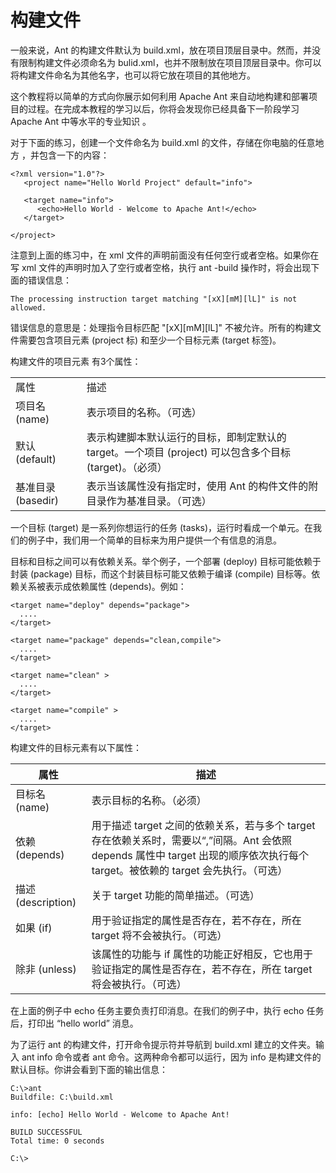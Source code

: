﻿# 构建文件

一般来说，Ant 的构建文件默认为 build.xml，放在项目顶层目录中。然而，并没有限制构建文件必须命名为 bulid.xml，也并不限制放在项目顶层目录中。你可以将构建文件命名为其他名字，也可以将它放在项目的其他地方。
 
这个教程将以简单的方式向你展示如何利用 Apache Ant 来自动地构建和部署项目的过程。在完成本教程的学习以后，你将会发现你已经具备下一阶段学习 Apache Ant 中等水平的专业知识 。
 
对于下面的练习，创建一个文件命名为 build.xml 的文件，存储在你电脑的任意地方 ，并包含一下的内容：

```
<?xml version="1.0"?>
   <project name="Hello World Project" default="info">
   
   <target name="info">
      <echo>Hello World - Welcome to Apache Ant!</echo>
   </target>
   
</project>
```

注意到上面的练习中，在 xml 文件的声明前面没有任何空行或者空格。如果你在写 xml 文件的声明时加入了空行或者空格，执行 ant -build 操作时，将会出现下面的错误信息：  

```
The processing instruction target matching "[xX][mM][lL]" is not allowed.
```  

错误信息的意思是：处理指令目标匹配 "[xX][mM][lL]" 不被允许。所有的构建文件需要包含项目元素 (project 标) 和至少一个目标元素 (target 标签)。

构建文件的项目元素 <project> 有3个属性：

<table>
<tr><td>属性</td><td>描述</td></tr>
<tr><td>项目名 (name)</td><td>表示项目的名称。（可选）</td></tr>
<tr><td>默认 (default)</td><td>表示构建脚本默认运行的目标，即制定默认的 target。一个项目 (project) 可以包含多个目标 (target)。（必须）</td></tr>
<tr><td>基准目录 (basedir)</td><td>表示当该属性没有指定时，使用 Ant 的构件文件的附目录作为基准目录。（可选）</td></tr>
</table>


一个目标 (target) 是一系列你想运行的任务 (tasks)，运行时看成一个单元。在我们的例子中，我们用一个简单的目标来为用户提供一个有信息的消息。

目标和目标之间可以有依赖关系。举个例子，一个部署 (deploy) 目标可能依赖于封装 (package) 目标，而这个封装目标可能又依赖于编译 (compile) 目标等。依赖关系被表示成依赖属性 (depends)。例如：

```
<target name="deploy" depends="package">
  ....
</target>

<target name="package" depends="clean,compile">
  ....
</target>

<target name="clean" >
  ....
</target>

<target name="compile" >
  ....
</target>
```

构建文件的目标元素有以下属性：

| 属性    |    描述 | 
| -------- | --------|
| 目标名 (name)  | 表示目标的名称。（必须） |
| 依赖 (depends)     |   用于描述 target 之间的依赖关系，若与多个 target 存在依赖关系时，需要以“,”间隔。Ant 会依照 depends 属性中 target 出现的顺序依次执行每个 target。被依赖的 target 会先执行。（可选） |
| 描述 (description)| 关于 target 功能的简单描述。（可选） |
| 如果 (if)    |    用于验证指定的属性是否存在，若不存在，所在 target 将不会被执行。（可选） |
| 除非 (unless)     | 该属性的功能与 if 属性的功能正好相反，它也用于验证指定的属性是否存在，若不存在，所在 target 将会被执行。（可选） |

在上面的例子中 echo 任务主要负责打印消息。在我们的例子中，执行 echo 任务后，打印出 “hello world” 消息。

为了运行 ant 的构建文件，打开命令提示符并导航到 build.xml 建立的文件夹。输入 ant info 命令或者 ant 命令。这两种命令都可以运行，因为 info 是构建文件的默认目标。你讲会看到下面的输出信息：

```
C:\>ant
Buildfile: C:\build.xml

info: [echo] Hello World - Welcome to Apache Ant!

BUILD SUCCESSFUL
Total time: 0 seconds

C:\>
```
